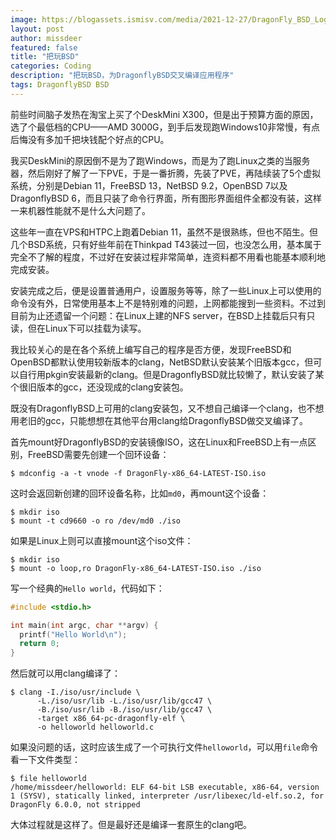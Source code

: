 ```yaml
---
image: https://blogassets.ismisv.com/media/2021-12-27/DragonFly_BSD_Logo.png
layout: post
author: missdeer
featured: false
title: "把玩BSD"
categories: Coding
description: "把玩BSD，为DragonflyBSD交叉编译应用程序"
tags: DragonflyBSD BSD
---
```

前些时间脑子发热在淘宝上买了个DeskMini X300，但是出于预算方面的原因，选了个最低档的CPU——AMD 3000G，到手后发现跑Windows10非常慢，有点后悔没有多加千把块钱配个好点的CPU。

我买DeskMini的原因倒不是为了跑Windows，而是为了跑Linux之类的当服务器，然后刚好了解了一下PVE，于是一番折腾，先装了PVE，再陆续装了5个虚拟系统，分别是Debian 11，FreeBSD 13，NetBSD 9.2，OpenBSD 7以及DragonflyBSD 6，而且只装了命令行界面，所有图形界面组件全都没有装，这样一来机器性能就不是什么大问题了。

这些年一直在VPS和HTPC上跑着Debian 11，虽然不是很熟练，但也不陌生。但几个BSD系统，只有好些年前在Thinkpad T43装过一回，也没怎么用，基本属于完全不了解的程度，不过好在安装过程非常简单，连资料都不用看也能基本顺利地完成安装。

安装完成之后，便是设置普通用户，设置服务等等，除了一些Linux上可以使用的命令没有外，日常使用基本上不是特别难的问题，上网都能搜到一些资料。不过到目前为止还遗留一个问题：在Linux上建的NFS server，在BSD上挂载后只有只读，但在Linux下可以挂载为读写。

我比较关心的是在各个系统上编写自己的程序是否方便，发现FreeBSD和OpenBSD都默认使用较新版本的clang，NetBSD默认安装某个旧版本gcc，但可以自行用pkgin安装最新的clang。但是DragonflyBSD就比较懒了，默认安装了某个很旧版本的gcc，还没现成的clang安装包。

既没有DragonflyBSD上可用的clang安装包，又不想自己编译一个clang，也不想用老旧的gcc，只能想想在其他平台用clang给DragonflyBSD做交叉编译了。

首先mount好DragonflyBSD的安装镜像ISO，这在Linux和FreeBSD上有一点区别，FreeBSD需要先创建一个回环设备：

```shell
$ mdconfig -a -t vnode -f DragonFly-x86_64-LATEST-ISO.iso
```

这时会返回新创建的回环设备名称，比如`md0`，再mount这个设备：

```shell
$ mkdir iso
$ mount -t cd9660 -o ro /dev/md0 ./iso
```

如果是Linux上则可以直接mount这个iso文件：

```shell
$ mkdir iso
$ mount -o loop,ro DragonFly-x86_64-LATEST-ISO.iso ./iso
```

写一个经典的`Hello world`，代码如下：

```c
#include <stdio.h>

int main(int argc, char **argv) {
  printf("Hello World\n");
  return 0;
}
```

然后就可以用clang编译了：

```shell
$ clang -I./iso/usr/include \
      -L./iso/usr/lib -L./iso/usr/lib/gcc47 \
      -B./iso/usr/lib -B./iso/usr/lib/gcc47 \
      -target x86_64-pc-dragonfly-elf \
      -o helloworld helloworld.c 
```

如果没问题的话，这时应该生成了一个可执行文件`helloworld`，可以用`file`命令看一下文件类型：

```shell
$ file helloworld
/home/missdeer/helloworld: ELF 64-bit LSB executable, x86-64, version 1 (SYSV), statically linked, interpreter /usr/libexec/ld-elf.so.2, for DragonFly 6.0.0, not stripped
```

大体过程就是这样了。但是最好还是编译一套原生的clang吧。
